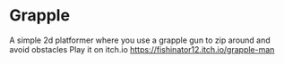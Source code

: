 # Grapple
A simple 2d platformer where you use a grapple gun to zip around and avoid obstacles
Play it on itch.io
https://fishinator12.itch.io/grapple-man 
